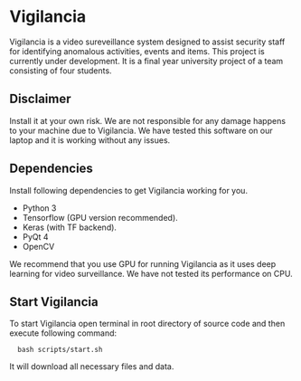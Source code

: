 # Vigilancia

Vigilancia is a video sureveillance system designed to assist security staff for identifying anomalous activities, events and items. This project is currently under development. It is a final year university project of a team consisting of four students.

## Disclaimer
Install it at your own risk. We are not responsible for any damage happens to your machine due to Vigilancia. We have tested this software on our laptop and it is working without any issues.

## Dependencies
Install following dependencies to get Vigilancia working for you.
* Python 3
* Tensorflow (GPU version recommended).
* Keras (with TF backend).
* PyQt 4
* OpenCV

We recommend that you use GPU for running Vigilancia as it uses deep learning for video surveillance. We have not tested its performance on CPU.

## Start Vigilancia
To start Vigilancia open terminal in root directory of source code and then execute following command:
```
  bash scripts/start.sh
```
It will download all necessary files and data.
